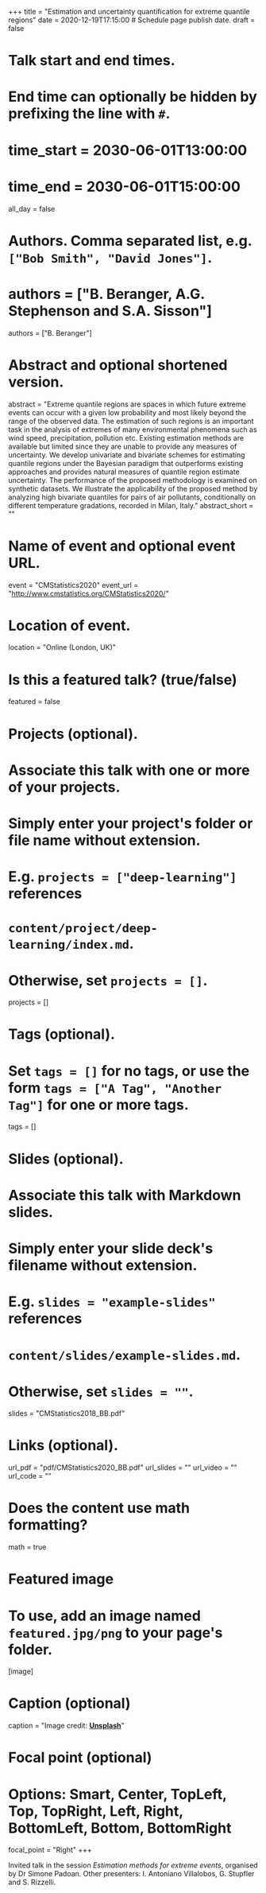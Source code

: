 +++
title = "Estimation and uncertainty quantification for extreme quantile regions"
date = 2020-12-19T17:15:00  # Schedule page publish date.
draft = false

# Talk start and end times.
#   End time can optionally be hidden by prefixing the line with `#`.
# time_start = 2030-06-01T13:00:00
# time_end = 2030-06-01T15:00:00
all_day = false

# Authors. Comma separated list, e.g. `["Bob Smith", "David Jones"]`.
# authors = ["B. Beranger, A.G. Stephenson and S.A. Sisson"]
authors = ["B. Beranger"]

# Abstract and optional shortened version.
abstract = "Extreme quantile regions are spaces in which future extreme events can occur with a given low probability and most likely beyond the range of the observed data. The estimation of such regions is an important task in the analysis of extremes of many environmental phenomena such as wind speed, precipitation, pollution etc. Existing estimation methods are available but limited since they are unable to provide any measures of uncertainty. We develop univariate and bivariate schemes for estimating quantile regions under the Bayesian paradigm that outperforms existing approaches and provides natural measures of quantile region estimate uncertainty. The performance of the proposed methodology is examined on synthetic datasets. We illustrate the applicability of the proposed method by analyzing high bivariate quantiles for pairs of air pollutants, conditionally on different temperature gradations, recorded in Milan, Italy."
abstract_short = ""

# Name of event and optional event URL.
event = "CMStatistics2020"
event_url = "http://www.cmstatistics.org/CMStatistics2020/"

# Location of event.
location = "Online (London, UK)"

# Is this a featured talk? (true/false)
featured = false

# Projects (optional).
#   Associate this talk with one or more of your projects.
#   Simply enter your project's folder or file name without extension.
#   E.g. `projects = ["deep-learning"]` references 
#   `content/project/deep-learning/index.md`.
#   Otherwise, set `projects = []`.
projects = []

# Tags (optional).
#   Set `tags = []` for no tags, or use the form `tags = ["A Tag", "Another Tag"]` for one or more tags.
tags = []

# Slides (optional).
#   Associate this talk with Markdown slides.
#   Simply enter your slide deck's filename without extension.
#   E.g. `slides = "example-slides"` references 
#   `content/slides/example-slides.md`.
#   Otherwise, set `slides = ""`.
slides = "CMStatistics2018_BB.pdf"

# Links (optional).
url_pdf = "pdf/CMStatistics2020_BB.pdf"
url_slides = ""
url_video = ""
url_code = ""

# Does the content use math formatting?
math = true

# Featured image
# To use, add an image named `featured.jpg/png` to your page's folder. 
[image]
  # Caption (optional)
  caption = "Image credit: [**Unsplash**](https://unsplash.com/photos/bzdhc5b3Bxs)"

  # Focal point (optional)
  # Options: Smart, Center, TopLeft, Top, TopRight, Left, Right, BottomLeft, Bottom, BottomRight
  focal_point = "Right"
+++

Invited talk in the session *Estimation methods for extreme events*, organised by Dr Simone Padoan. Other presenters: I. Antoniano Villalobos, G. Stupfler and S. Rizzelli.
